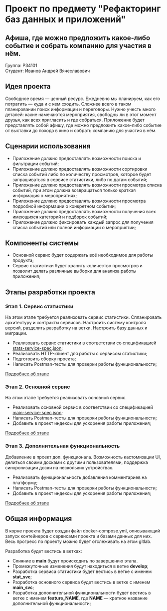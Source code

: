 # Проект по предмету "Рефакторинг баз данных и приложений"

## Афиша, где можно предложить какое-либо событие и собрать компанию для участия в нём.

Группа: P34101 \
Студент: Иванов Андрей Вячеславович

## Идея проекта

Свободное время — ценный ресурс. Ежедневно мы планируем, как его потратить — куда и с кем сходить.
Сложнее всего в таком планировании поиск информации и переговоры. Нужно учесть много деталей:
какие намечаются мероприятия, свободны ли в этот момент друзья, как всех пригласить и где собраться.
Приложение будет представлять собой афишу, где можно предложить какое-либо событие от выставки до
похода в кино и собрать компанию для участия в нём.

## Сценарии использования

- Приложение должно предоставлять возможности поиска и фильтрации событий;
- Приложение должно предоставлять возможности сортировки списка событий либо по количеству просмотров, которое будет
  запрашиваться в сервисе статистики, либо по датам событий;
- Приложение должно предоставлять возможности просмотра списка событий, при этом должна возвращаться только краткая
  информация о мероприятиях;
- Приложение должно предоставлять возможности просмотра подробной информации о конкретном событии;
- Приложение должно предоставлять возможности получения всех имеющихся категорий и подборок событий;
- Приложение должно фиксировать каждый запрос для получения списка событий или полной информации о мероприятии;

## Компоненты системы

- Основной сервис будет содержать всё необходимое для работы продукта;
- Сервис статистики будет хранить количество просмотров и позволит делать различные выборки для анализа работы
  приложения;

## Этапы разработки проекта

### Этап 1. Сервис статистики

На этом этапе требуется реализовать сервис статистики. Спланировать архитектуру и контракты сервисов. Настроить систему
контроля версий, разделить разработку на ветки. Настроить базу данных и миграции.

- Реализовать сервис статистики в соответствии со
  спецификацией [stats-service-spec.json](specifications%2Fstats-service-spec.json);
- Реализовать HTTP-клиент для работы с сервисом статистики;
- Подготовить сборку проекта;
- Написать Postman-тесты для проверки работы функциональности;

[Подробнее об этапе](./steps/step-1.md)

### Этап 2. Основной сервис

На этом этапе требуется реализовать основной сервис.

- Реализовать основной сервис в соответствии со
  спецификацией [main-service-spec.json](specifications%2Fmain-service-spec.json);
- Написать Postman-тесты для проверки работы функциональности;
- Добавить в проект индексы для ускорения работы приложения;

[Подробнее об этапе](./steps/step-2.md)

### Этап 3. Дополнительная функциональность

Добавление в проект доп. функционала. Возможность кастомизации UI, делиться своими досками с другими пользователями,
поддержка синхронизации доски на нескольких устройствах.

- Реализовать функциональность добавления комментариев на платформу;
- Написать Postman-тесты для проверки работы функциональности;
- Добавить в проект индексы для ускорения работы приложения;

[Подробнее об этапе](./steps/step-3.md)

## Общая информация

В корне проекта будет создан файл docker-compose.yml, описывающий запуск контейнеров с сервисами проекта и базами данных
для них.
Весь прогресс по проекту можно будет отслеживать на этом gitlab.

Разработка будет вестись в ветках:

- Слияние в **main** будут происходить по завершению этапа.
- Промежуточные изменения будут находиться в ветке **develop**;
- Разработка сервиса статистики будет вестись в ветке с именем **stat_svc**;
- Разработка основного сервиса будет вестись в ветке с именем **main_svc**;
- Разработка дополнительной функциональности будет вестись в ветке с именем **feature_NAME**, где **NAME** — краткое
  название дополнительной функциональности;
